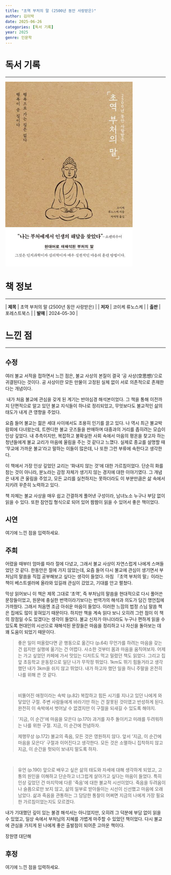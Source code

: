 ```yaml
---
title: "초역 부처의 말 (2500년 동안 사랑받은)"
author: 김이박
date: 2025-06-26
categories: [독서 기록]
year: 2025
genre: 인문학
---
```


# **독서 기록**
---
<img src="../assets/img/cover/book-010.jpg" alt="책 이미지" width="400"/>

# **책 정보**
---

| **제목** | 초역 부처의 말 (2500년 동안 사랑받은) |
| **저자** | 코이케 류노스케    |
| **출판** | 포레스트북스   |
| **발매** | 2024-05-30  |

# **느낀 점**
---
## **수정**
여러 불교 서적을 접하면서 느낀 점은, 불교 사상의 본질이 결국 ‘공 사상(空思想)’으로 귀결된다는 것이다. 공 사상이란 모든 만물이 고정된 실체 없이 서로 의존적으로 존재한다는 개념이다.

​
내가 처음 불교에 관심을 갖게 된 계기는 반야심경 해석본이었다. 그 책을 통해 이전까지 단편적으로 알고 있던 불교 지식들이 하나로 정리되었고, 무엇보다도 불교적인 삶의 태도가 내게 큰 영향을 주었다.


요즘 들어 불교는 젊은 세대 사이에서도 조용히 인기를 끌고 있다. 나 역시 최근 불교박람회에 다녀왔는데, 트렌디한 불교 굿즈들을 판매하며 대중과의 거리를 좁히려는 모습이 인상 깊었다. 내 추측이지만, 복잡하고 불확실한 사회 속에서 마음의 평온을 찾고자 하는 청년들에게 불교 교리가 마음에 울림을 주는 것 같다고 느꼈다. 실제로 종교를 설명할 때 ‘무교에 가까운 불교’라고 말하는 이들이 많은데, 나 또한 그런 부류에 속한다고 생각한다.


이 책에서 가장 인상 깊었던 교리는 ‘화내지 않는 것’에 대한 가르침이었다. 단순히 화를 참는 것이 아니라, 분노라는 감정 자체가 생기지 않는 경지에 대한 이야기였다. 그 개념은 내게 큰 울림을 주었고, 모든 교리를 실천하지는 못하더라도 이 부분만큼은 삶 속에서 지키려 꾸준히 노력하고 있다.


책 자체는 불교 사상을 매우 쉽고 간결하게 풀어낸 구성이라, 남녀노소 누구나 부담 없이 읽을 수 있다. 또한 잠언집 형식으로 되어 있어 짬짬이 읽을 수 있어서 좋은 책이었다.

## **시연**
여기에 느낀 점을 입력하세요.

## **주희**
어렸을 때부터 엄마를 따라 절에 다녔고, 그래서 불교 사상이 자연스럽게 나에게 스며들었던 것 같다.
한동안은 절에 가지 않았는데, 요즘 들어 다시 불교에 관심이 생기면서 부처님의 말씀을 직접 공부해보고 싶다는 생각이 들었다.
마침 『초역 부처의 말』이라는 책이 베스트셀러에 올라와 있길래 관심이 갔었고, 기대를 안고 펼쳤다.


막상 읽어보니 이 책은 제목 그대로 ‘초역’, 즉 부처님의 말씀을 현대적으로 다시 풀어쓴 문장들이었고, 원문에 충실한 번역이라기보다는 번역가의 해석과 의도가 담긴 명언집에 가까웠다.
그래서 처음엔 조금 아쉬운 마음이 들었다. 이러한 느낌의 법정 스님 말씀 책은 집에도 많이 꽂혀있기 때문이다.
하지만 책을 계속 읽다 보니 오히려 그런 점이 이 책의 장점일 수도 있겠다는 생각이 들었다.
불교 신자가 아니더라도 누구나 편하게 읽을 수 있도록 현대인의 시선으로 재해석된 문장들은 마음을 정리하고 나 자신을 돌아보는 데 꽤 도움이 되었기 때문이다.
​

> 좋은 일이 떠올랐다면 곧 행동으로 옮긴다 (p.64)
무언가를 하려는 마음을 갖는 건 쉽지만 실행에 옮기는 건 어렵다.
사소한 것부터 몸과 마음을 움직여보자.
어제는 가고 싶었던 카페에 가서 맛있는 디저트도 먹고 밀렸던 책도 읽었다.
그리고 집 앞 초등학교 운동장으로 일단 나가 무작정 뛰었다.
1km도 뛰기 힘들거라고 생각했던 내가 3km을 쉬지 않고 뛰었다.
내가 하고자 했던 일을 하니 주말을 온전히 나를 위해 쓴 것 같다.

​
> 비뚤어진 애정이라는 속박 (p.82)
복잡하고 힘든 시기를 지나고 있던 나에게 와닿았던 구절.
주변 사람들에게 바라기만 하는 건 잘못된 것이였고 반성하게 된다.
완전히 이 속박에서 벗어날 수 없겠지만 이 구절을 되새길 수 있도록 해야지.


> '지금, 이 순간'에 마음을 모은다 (p.170)
과거를 자주 돌이키고 미래를 두려워하는 나를 위한 구절.
지금, 이 순간에 전념하자.


> 제행무상 (p.172)
불교의 죽음, 모든 것은 영원하지 않다.
앞서 '지금, 이 순간에 마음을 모은다' 구절과 이어진다고 생각한다.
모든 것은 소멸하니 집착하지 않고 지금, 이 순간을 헛되이 보내지 말도록 하자.

​
> 유언 (p.190)
앞으로 배우고 싶은 삶의 태도와 자세에 대해 생각하게 되었고,
고통의 원인을 이해하고 단순하고 너그럽게 살아가고 싶다는 마음이 들었다.
특히 인상 깊었던 건 마지막에 다룬 '죽음'에 대한 불교적 시선이었다.
죽음을 두려움이나 슬픔으로만 보지 않고, 삶의 일부로 받아들이는 시선이 신선했고 마음에 오래 남았다.
삶과 죽음을 관통하는 그 담담한 통찰이 어쩌면 지금의 나에게 가장 필요한 가르침이었는지도 모르겠다.


내가 기대했던 깊이 있는 불경 해석서는 아니었지만, 오히려 그 덕분에 부담 없이 읽을 수 있었고,
일상 속에서 부처님의 지혜를 가볍게 마주할 수 있었던 책이었다.
다시 불교에 관심을 가지게 된 나에게 좋은 출발점이 되어준 고마운 책이다.


장원영 대단해

## **후정**
여기에 느낀 점을 입력하세요.
